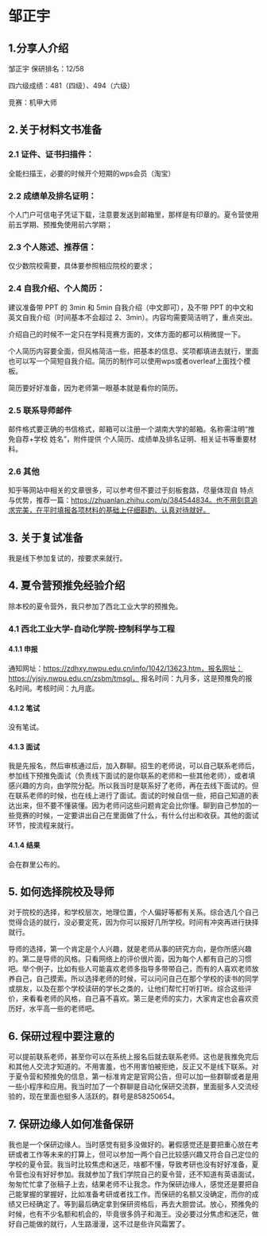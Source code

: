 # 邹正宇

## 1.分享人介绍

邹正宇   保研排名：12/58

四六级成绩：481（四级）、494（六级） 

竞赛：机甲大师

## 2.关于材料文书准备

### 2.1 证件、证书扫描件：

全能扫描王，必要的时候开个短期的wps会员（淘宝） 

### 2.2 成绩单及排名证明：

个人门户可信电子凭证下载，注意要发送到邮箱里，那样是有印章的。夏令营使用前五学期、预推免使用前六学期； 

### 2.3 个人陈述、推荐信：

仅少数院校需要，具体要参照相应院校的要求； 

### 2.4 自我介绍、个人简历：

建议准备带 PPT 的 3min 和 5min 自我介绍（中文即可），及不带 PPT 的中文和英文自我介绍（时间基本不会超过 2、3min）。内容均需要简洁明了，重点突出。 

介绍自己的时候不一定只在学科竞赛方面的，文体方面的都可以稍微提一下。

个人简历内容要全面，但风格简洁一些，把基本的信息、奖项都填进去就行，里面也可以写一个简短自我介绍。简历的制作可以使用wps或者overleaf上面找个模板。

简历要好好准备，因为老师第一眼基本就是看你的简历。

### 2.5 联系导师邮件

邮件格式要正确的书信格式，邮箱可以注册一个湖南大学的邮箱。名称需注明“推免自荐+学校 姓名”，附件提供 个人简历、成绩单及排名证明、相关证书等重要材料。 

### 2.6 其他

知乎等网站中相关的文章很多，可以参考但不要过于刻板套路，尽量体现自 特点与优势，推荐一篇：https://zhuanlan.zhihu.com/p/384544834。也不用刻意追求完美，在平时填报各项材料的基础上仔细斟酌、认真对待就好。

## 3. 关于复试准备

我是线下参加复试的，按要求来就行。

## **4.** 夏令营预推免经验介绍

除本校的夏令营外，我只参加了西北工业大学的预推免。

### 4.1 西北工业大学-自动化学院-控制科学与工程

#### 4.1.1 申报

通知网址：https://zdhxy.nwpu.edu.cn/info/1042/13623.htm，报名网址：https://yjsjy.nwpu.edu.cn/zsbm/tmsgl， 报名时间：九月多，这是预推免的报名时间。考核时间：九月底。

#### 4.1.2 笔试

没有笔试。

#### 4.1.3 面试

我是先报名，然后审核通过后，加入群聊。招生的老师说，可以自己联系老师后，参加线下预推免面试（负责线下面试的是你联系的老师和一些其他老师），或者填感兴趣的方向，由学院分配。所以我当时是联系好了老师，再在去线下面试的。但在联系老师的时候，也在线上进行了面试。面试的时候自信一些，把自己知道的表达出来，但不要不懂装懂。因为老师问这些问题肯定会比你懂。聊到自己参加的一些竞赛的时候，一定要讲出自己在里面做了什么，有什么付出和收获。其他的面试环节，按流程来就行。

#### 4.1.4 结果

会在群里公布的。

## **5.**  如何选择院校及导师

对于院校的选择，和学校层次，地理位置，个人偏好等都有关系。综合选几个自己觉得合适的就行，没必要定死，因为你可以报好几所学校。时间有冲突再进行抉择就行。

导师的选择，第一个肯定是个人兴趣，就是老师从事的研究方向，是你所感兴趣的。第二是导师的风格。只看网络上的评价很片面，因为每个人都有自己的习惯吧。举个例子，比如有些人可能喜欢老师多指导多带带自己，而有的人喜欢老师放养自己，自己摸索。所以选择老师的时候，可以问问自己在那个学校的读书的同学或朋友，以及在那个学校读研的学长之类的，让他们帮忙打听打听。综合这些评价，来看看老师的风格，自己喜不喜欢。第三是老师的实力，大家肯定也会喜欢资历好，水平高一些的老师吧。

## 6. 保研过程中要注意的

可以提前联系老师，甚至你可以在系统上报名后就去联系老师。这也是我推免完后和其他人交流才知道的。不用害羞，也不用害怕被拒绝，反正又不是线下联系。对于夏令营和预推免的信息，第一标准肯定是官网公告，但可以加一些群聊或者是用一些小程序和应用。我当时加了一个群聊是自动化保研交流群，里面挺多人交流经验的，现在里面也挺多人活跃的。群号是858250654。

## 7. 保研边缘人如何准备保研

我也是一个保研边缘人。当时感觉有挺多没做好的。暑假感觉还是要把重心放在考研或者工作等未来的打算上，但可以参加一两个自己比较感兴趣又符合自己定位的学校的夏令营。我当时比较焦虑和迷茫，啥都不懂，导致考研也没有好好准备，夏令营也没有好好参加。我就参加了我们学院自己的夏令营，还不知道有英语面试，匆匆忙忙拿了张稿子上去，结果老师不让我念。作为保研边缘人，感觉还是要把自己能掌握的掌握好，比如准备考研或者找工作。而保研的名额又没确定，而你的成绩又已经确定了。等到最后确定拿到保研资格后，再去大胆尝试。放心，预推免的时候，也有不少名额和机会的，毕竟很多鸽子和海王。没必要过分焦虑和迷茫，做好自己能做的就行，人生路漫漫，这不过是些许风霜罢了。
